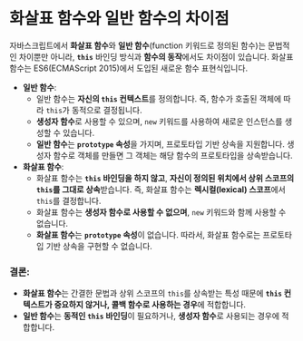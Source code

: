 # 화살표 함수와 일반 함수의 차이점

자바스크립트에서 **화살표 함수**와 **일반 함수**(function 키워드로 정의된 함수)는 문법적인 차이뿐만 아니라, **`this`** 바인딩 방식과 **함수의 동작**에서도 차이점이 있습니다. 화살표 함수는 ES6(ECMAScript 2015)에서 도입된 새로운 함수 표현식입니다.

- **일반 함수**:
  - 일반 함수는 **자신의 `this` 컨텍스트**를 정의합니다. 즉, 함수가 호출된 객체에 따라 `this`가 동적으로 결정됩니다.
  - **생성자 함수**로 사용할 수 있으며, `new` 키워드를 사용하여 새로운 인스턴스를 생성할 수 있습니다.
  - **일반 함수**는 **`prototype` 속성**을 가지며, 프로토타입 기반 상속을 지원합니다. 생성자 함수로 객체를 만들면 그 객체는 해당 함수의 프로토타입을 상속받습니다.
- **화살표 함수**:
  - 화살표 함수는 **`this` 바인딩을 하지 않고**, **자신이 정의된 위치에서 상위 스코프의 `this`를 그대로 상속**받습니다. 즉, 화살표 함수는 **렉시컬(lexical) 스코프**에서 `this`를 결정합니다.
  - 화살표 함수는 **생성자 함수로 사용할 수 없으며**, `new` 키워드와 함께 사용할 수 없습니다.
  - **화살표 함수**는 **`prototype` 속성**이 없습니다. 따라서, 화살표 함수로는 프로토타입 기반 상속을 구현할 수 없습니다.

### 결론:

- **화살표 함수**는 간결한 문법과 상위 스코프의 `this`를 상속받는 특성 때문에 **`this` 컨텍스트가 중요하지 않거나, 콜백 함수로 사용하는 경우**에 적합합니다.
- **일반 함수**는 **동적인 `this` 바인딩**이 필요하거나, **생성자 함수**로 사용되는 경우에 적합합니다.
